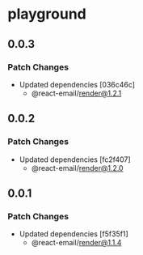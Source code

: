 # playground

## 0.0.3

### Patch Changes

- Updated dependencies [036c46c]
  - @react-email/render@1.2.1

## 0.0.2

### Patch Changes

- Updated dependencies [fc2f407]
  - @react-email/render@1.2.0

## 0.0.1

### Patch Changes

- Updated dependencies [f5f35f1]
  - @react-email/render@1.1.4
